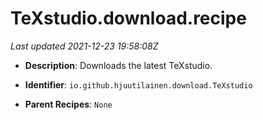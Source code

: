 # TeXstudio.download.recipe

_Last updated 2021-12-23 19:58:08Z_

- **Description**: Downloads the latest TeXstudio.

- **Identifier**: `io.github.hjuutilainen.download.TeXstudio`

- **Parent Recipes**: `None`